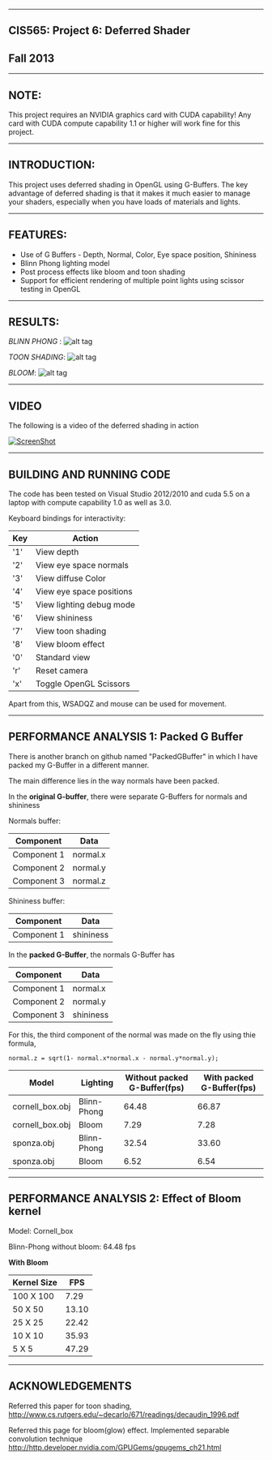 -------------------------------------------------------------------------------
CIS565: Project 6: Deferred Shader
-------------------------------------------------------------------------------
Fall 2013
-------------------------------------------------------------------------------

-------------------------------------------------------------------------------
NOTE:
-------------------------------------------------------------------------------
This project requires an NVIDIA graphics card with CUDA capability! 
Any card with CUDA compute capability 1.1 or higher will work fine for this project.

-------------------------------------------------------------------------------
INTRODUCTION:
-------------------------------------------------------------------------------
This project uses deferred shading in OpenGL using G-Buffers.
The key advantage of deferred shading is that it makes it much easier to manage 
your shaders, especially when you have loads of materials and lights.

-------------------------------------------------------------------------------
FEATURES:
-------------------------------------------------------------------------------

- Use of G Buffers - Depth, Normal, Color, Eye space position, Shininess
- Blinn Phong lighting model
- Post process effects like bloom and toon shading
- Support for efficient rendering of multiple point lights using scissor testing in OpenGL

-------------------------------------------------------------------------------
RESULTS:
-------------------------------------------------------------------------------
*BLINN PHONG* :
![alt tag](https://raw.github.com/vimanyu/Project6-DeferredShader/master/renders/blinnPhong.png)

*TOON SHADING*:
![alt tag](https://raw.github.com/vimanyu/Project6-DeferredShader/master/renders/toonShading.png)

*BLOOM*:
![alt tag](https://raw.github.com/vimanyu/Project6-DeferredShader/master/renders/bloom.png)


-------------------------------------------------------------------------------
VIDEO
-------------------------------------------------------------------------------
The following is a video of the deferred shading in action

[![ScreenShot](https://raw.github.com/vimanyu/Project6-DeferredShader/master/renders/deferredShader_video_screenshot.png)](http://www.youtube.com/watch?v=MMZ0mmsKyqM)

-------------------------------------------------------------------------------
BUILDING AND RUNNING CODE
-------------------------------------------------------------------------------
The code has been tested on Visual Studio 2012/2010 and cuda 5.5 on a laptop with compute capability 1.0 as well as 3.0.

Keyboard bindings for interactivity:

Key|Action
---|---
'1'| View depth
'2'| View eye space normals
'3'| View diffuse Color
'4'| View eye space positions
'5'| View lighting debug mode
'6'| View shininess
'7'| View toon shading
'8'| View bloom effect
'0'| Standard view
'r'| Reset camera
'x'| Toggle OpenGL Scissors

Apart from this, WSADQZ and mouse can be used for movement.

-------------------------------------------------------------------------------
PERFORMANCE ANALYSIS 1: Packed G Buffer
-------------------------------------------------------------------------------
There is another branch on github named "PackedGBuffer" in which I have packed my G-Buffer in a different manner.

The main difference lies in the way normals have been packed.

In the **original G-buffer**, there were separate G-Buffers for normals and shininess

Normals buffer:

Component|Data
---|---
Component 1| normal.x
Component 2| normal.y
Component 3| normal.z

Shininess buffer:

Component|Data
---|---
Component 1| shininess

In the **packed G-Buffer**, the normals G-Buffer has

Component|Data
---|---
Component 1| normal.x
Component 2| normal.y
Component 3| shininess

For this, the third component of the normal was made on the fly using thie formula,

```
normal.z = sqrt(1- normal.x*normal.x - normal.y*normal.y);
```

Model|Lighting|Without packed G-Buffer(fps)|With packed G-Buffer(fps)
---|---|---|---
cornell_box.obj|Blinn-Phong|64.48|66.87
cornell_box.obj|Bloom|7.29|7.28
sponza.obj|Blinn-Phong|32.54|33.60
sponza.obj|Bloom|6.52|6.54

-------------------------------------------------------------------------------
PERFORMANCE ANALYSIS 2: Effect of Bloom kernel
-------------------------------------------------------------------------------
Model: Cornell_box

Blinn-Phong without bloom: 64.48 fps

**With Bloom**

Kernel Size| FPS
---|---
100 X 100| 7.29
50 X 50| 13.10
25 X 25| 22.42
10 X 10| 35.93
5 X 5| 47.29


---
ACKNOWLEDGEMENTS
---
Referred this paper for toon shading,
http://www.cs.rutgers.edu/~decarlo/671/readings/decaudin_1996.pdf

Referred this page for bloom(glow) effect. Implemented separable convolution technique
http://http.developer.nvidia.com/GPUGems/gpugems_ch21.html


